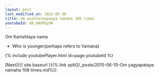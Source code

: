 ```yaml
---
layout: post
last_modified_at: 2021-03-30
title: om anantaroopaaya namaha 108 times
youtubeId: d0_bNVMZy9A
---
```

 
 
Om Kanishtaya nama 
 
 -  Who is younger(perhaps refers to Vamana) 
 
  
 
  
 
 
 
 
 
 


{% include youtubePlayer.html id=page.youtubeId %}
 
[Next]({{ site.baseurl }}{% link  split2/_posts/2015-06-10-Om yagyapataye namaha 108 times.md%})
 

